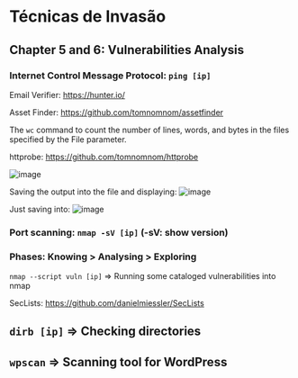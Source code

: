 # Técnicas de Invasão

## Chapter 5 and 6: Vulnerabilities Analysis

### Internet Control Message Protocol: ``ping [ip]``

Email Verifier: https://hunter.io/

Asset Finder: https://github.com/tomnomnom/assetfinder

The ``wc`` command to count the number of lines, words, and bytes in the files specified by the File parameter.

httprobe: https://github.com/tomnomnom/httprobe

![image](https://user-images.githubusercontent.com/122245816/216741634-d155c46d-a4df-4224-9cfc-37747e151570.png)

Saving the output into the file and displaying:
![image](https://user-images.githubusercontent.com/122245816/216741736-d5a6c5a8-43bb-4635-b5a3-ae37f47bccb5.png)

Just saving into:
![image](https://user-images.githubusercontent.com/122245816/216741763-16abc15d-ed5f-413c-8f63-cec77a5abb7f.png)

### Port scanning: ``nmap -sV [ip]`` (-sV: show version)

### Phases: Knowing > Analysing > Exploring

``nmap --script vuln [ip]`` => Running some cataloged vulnerabilities into nmap

SecLists: https://github.com/danielmiessler/SecLists

## ``dirb [ip]`` => Checking directories

## ``wpscan`` => Scanning tool for WordPress
